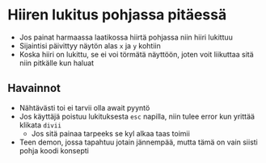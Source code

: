 # Hiiren lukitus pohjassa pitäessä

- Jos painat harmaassa laatikossa hiirtä pohjassa niin hiiri lukittuu
- Sijaintisi päivittyy näytön alas `x` ja `y` kohtiin
- Koska hiiri on lukittu, se ei voi törmätä näyttöön, joten voit liikuttaa sitä niin pitkälle kun haluat

## Havainnot

- Nähtävästi toi ei tarvii olla await pyyntö
- Jos käyttäjä poistuu lukituksesta `esc` napilla, niin tulee error kun yrittää klikata `divii`
  - Jos sitä painaa tarpeeks se kyl alkaa taas toimii
- Teen demon, jossa tapahtuu jotain jännempää, mutta tämä on vain siisti pohja koodi konsepti